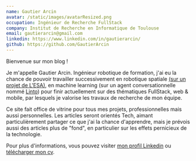 ```yaml
---
name: Gautier Arcin
avatar: /static/images/avatarResized.png
occupation: Ingénieur de Recherche FullStack
company: Institut de Recherche en Informatique de Toulouse
email: gautierarcin@gmail.com
linkedin: https://www.linkedin.com/in/gautierarcin/
github: https://github.com/GautierArcin
---
```


Bienvenue sur mon blog !

Je m'appelle Gautier Arcin. Ingénieur robotique de formation, j'ai eu la chance de pouvoir travailler successivement en robotique spatiale [(sur un projet de L'ESA)](https://www.h2020-pulsar.eu/), en machine learning (sur un agent conversationnelle nommé [Linto](https://linto.ai/)) pour finir actuellement sur des thématiques FullStack, web & mobile, par lesquels je valorise les travaux de recherche de mon équipe.

Ce site fait office de vitrine pour tous mes projets, professionnelles mais aussi personnelles. Les articles seront orientés Tech, aimant particulièrement partager ce que j'ai la chance d'apprendre, mais je prévois aussi des articles plus de "fond", en particulier sur les effets pernicieux de la technologie.

Pour plus d'informations, vous pouvez visiter [mon profil Linkedin](https://www.linkedin.com/in/gautierarcin/) ou [télécharger mon cv](localhost:3000/static/cv/Gautier_Arcin_cv_fr.pdf).

